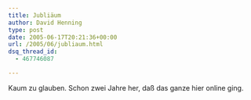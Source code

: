 ```yaml
---
title: Jubliäum
author: David Henning
type: post
date: 2005-06-17T20:21:36+00:00
url: /2005/06/jubliaum.html
dsq_thread_id:
  - 467746087

---
```

Kaum zu glauben. Schon zwei Jahre her, daß das ganze hier online ging.